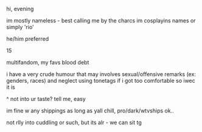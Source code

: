 hi, evening

im mostly nameless - best calling me by the charcs im cosplayins names or simply 'rio'

he/him preferred

15

multifandom, my favs blood debt

i have a very crude humour that may involves sexual/offensive remarks (ex: genders, races) and neglect using tonetags if i got too comfortable so iwec it is

^ not into ur taste? tell me, easy

im fine w any shippings as long as yall chill, pro/dark/wtvships ok..

not rlly into cuddling or such, but its alr - we can sit tg
